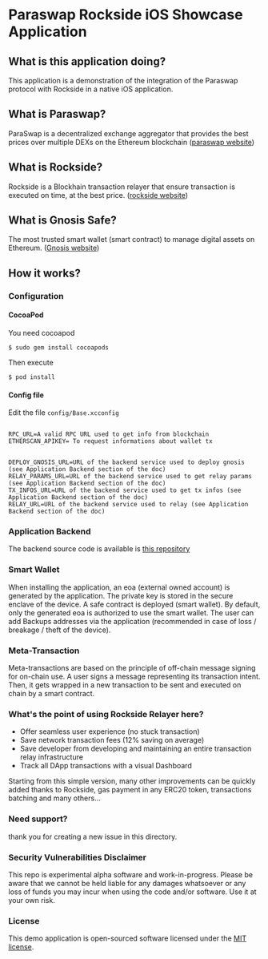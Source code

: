 # Paraswap Rockside iOS Showcase Application

## What is this application doing?
This application is a demonstration of the integration of the Paraswap protocol with Rockside in a native iOS application.

## What is Paraswap?
ParaSwap is a decentralized exchange aggregator that provides the best prices over multiple DEXs on the Ethereum blockchain ([paraswap website](https://paraswap.io))

## What is Rockside?
Rockside is a Blockhain transaction relayer that ensure transaction is executed on time, at the best price. ([rockside website](https://rockside.io))

## What is Gnosis Safe?
The most trusted smart wallet (smart contract) to manage digital assets on Ethereum. ([Gnosis website](https://gnosis-safe.io))

## How it works?

### Configuration

#### CocoaPod

You need cocoapod

```
$ sudo gem install cocoapods

```

Then execute 

```
$ pod install

```
#### Config file

Edit the file `config/Base.xcconfig`

```

RPC_URL=A valid RPC URL used to get info from blockchain
ETHERSCAN_APIKEY= To request informations about wallet tx


DEPLOY_GNOSIS_URL=URL of the backend service used to deploy gnosis (see Application Backend section of the doc)
RELAY_PARAMS_URL=URL of the backend service used to get relay params (see Application Backend section of the doc)
TX_INFOS_URL=URL of the backend service used to get tx infos (see Application Backend section of the doc)
RELAY_URL=URL of the backend service used to relay (see Application Backend section of the doc)

```

### Application Backend
The backend source code is available is [this repository](https://github.com/rocksideio/smartwallet-go-backend-example)

### Smart Wallet
When installing the application, an eoa (external owned account) is generated by the application. The private key is stored in the secure enclave of the device. A safe contract is deployed (smart wallet). By default, only the generated eoa is authorized to use the smart wallet. The user can add Backups addresses via the application (recommended in case of loss / breakage / theft of the device).

### Meta-Transaction
Meta-transactions are based on the principle of off-chain message signing for on-chain use. A user signs a message representing its transaction intent. Then, it gets wrapped in a new transaction to be sent and executed on chain by a smart contract.

### What's the point of using Rockside Relayer here?
- Offer seamless user experience (no stuck transaction)
- Save network transaction fees (12% saving on average)
- Save developer from developing and maintaining an entire transaction relay infrastructure
- Track all DApp transactions with a visual Dashboard

Starting from this simple version, many other improvements can be quickly added thanks to Rockside, gas payment in any ERC20 token, transactions batching and many others... 

### Need support?
thank you for creating a new issue in this directory.

### Security Vulnerabilities Disclaimer

This repo is experimental alpha software and work-in-progress. Please be aware that we cannot be held liable for any damages whatsoever or any loss of funds you may incur when using the code and/or software. Use it at your own risk.


### License

This demo application is open-sourced software licensed under the [MIT license](https://opensource.org/licenses/MIT).





